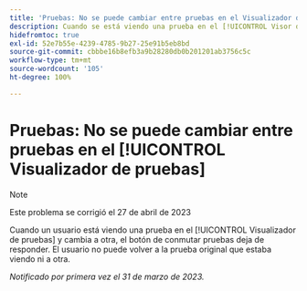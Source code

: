 ```yaml
---
title: 'Pruebas: No se puede cambiar entre pruebas en el Visualizador de pruebas'
description: Cuando se está viendo una prueba en el [!UICONTROL Visor de revisión] y se cambia a otra versión, el desplegable de la versión se desactiva y no se puede volver a la versión original que se estaba viendo ni a otra versión de la prueba.
hidefromtoc: true
exl-id: 52e7b55e-4239-4785-9b27-25e91b5eb8bd
source-git-commit: cbbbe16b8efb3a9b28280db0b201201ab3756c5c
workflow-type: tm+mt
source-wordcount: '105'
ht-degree: 100%

---
```


# Pruebas: No se puede cambiar entre pruebas en el [!UICONTROL Visualizador de pruebas]

>[!NOTE]
>
>Este problema se corrigió el 27 de abril de 2023

Cuando un usuario está viendo una prueba en el [!UICONTROL Visualizador de pruebas] y cambia a otra, el botón de conmutar pruebas deja de responder. El usuario no puede volver a la prueba original que estaba viendo ni a otra.

_Notificado por primera vez el 31 de marzo de 2023._
